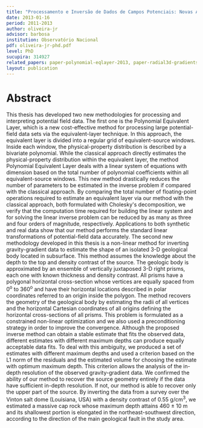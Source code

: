 ```yaml
---
title: "Processamento e Inversão de Dados de Campos Potenciais: Novas Abordagens"
date: 2013-01-16
period: 2011-2013
author: oliveira-jr
advisor: barbosa
institution: Observatório Nacional
pdf: oliveira-jr-phd.pdf
level: PhD
sucupira: 314927
related_papers: paper-polynomial-eqlayer-2013, paper-radial3d-gradients-2013
layout: publication
---
```



# Abstract

This thesis has developed two new methodologies for processing and interpreting
potential field data. The first one is the Polynomial Equivalent Layer, which
is a new cost-effective method for processing large potential-field data sets
via the equivalent-layer technique.  In this approach, the equivalent layer is
divided into a regular grid of equivalent-source windows. Inside each window,
the physical-property distribution is described by a bivariate polynomial.
While the classical approach directly estimates the physical-property
distribution within the equivalent layer, the method Polynomial Equivalent
Layer deals with a linear system of equations with dimension based on the total
number of polynomial coefficients within all equivalent-source windows. This
new method drastically reduces the number of parameters to be estimated in the
inverse problem if compared with the classical approach. By comparing the total
number of floating-point operations required to estimate an equivalent layer
via our method with the classical approach, both formulated with Cholesky's
decomposition, we verify that the computation time required for building the
linear system and for solving the linear inverse problem can be reduced by as
many as three and four orders of magnitude, respectively.  Applications to both
synthetic and real data show that our method performs the standard linear
transformations of potential-field data accurately.  The second new methodology
developed in this thesis is a non-linear method for inverting gravity-gradient
data to estimate the shape of an isolated 3-D geological body located in
subsurface. This method assumes the knowledge about the depth to the top and
density contrast of the source. The geologic body is approximated by an
ensemble of vertically juxtaposed 3-D right prisms, each one with known
thickness and density contrast. All prisms have a polygonal horizontal
cross-section whose vertices are equally spaced from 0<sup>o</sup> to
360<sup>o</sup> and have their horizontal locations described in polar
coordinates referred to an origin inside the polygon. The method recovers the
geometry of the geological body by estimating the radii of all vertices and the
horizontal Cartesian coordinates of all origins defining the horizontal
cross-sections of all prisms.  This problem is formulated as a constrained
non-linear optimization and we also used a preconditioning strategy in order to
improve the convergence. Although the proposed inverse method can obtain a
stable estimate that fits the observed data, different estimates with different
maximum depths can produce equally acceptable data fits. To deal with this
ambiguity, we produced a set of estimates with different maximum depths and
used a criterion based on the L1 norm of the residuals and the estimated volume
for choosing the estimate with optimum maximum depth. This criterion allows the
analysis of the in-depth resolution of the observed gravity-gradient data. We
confirmed the ability of our method to recover the source geometry entirely if
the data have sufficient in-depth resolution. If not, our method is able to
recover only the upper part of the source. By inverting the data from a survey
over the Vinton salt dome (Louisiana, USA) with a density contrast of 0.55
g/cm<sup>3</sup>, we estimated a massive cap rock whose maximum depth attains
460 ± 10 m and its shallowest portion is elongated in the northeast-southwest
direction, according to the direction of the main geological fault in the study
area.

